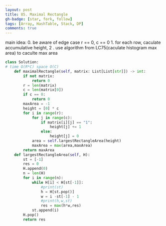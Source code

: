 ```yaml
---
layout: post
title: 85. Maximal Rectangle
gh-badge: [star, fork, follow]
tags: [Array, HashTable, Stack, DP]
comments: true
---
```


main idea: 0.  be aware of edge case r == 0, c == 0
           1. for each row, caculate accumulative height, 
           2 . use algorithm from LC75(caculate histogram max area) to caculte max area
```python
class Solution:
# time O(R*C) space O(C)
    def maximalRectangle(self, matrix: List[List[str]]) -> int:
        if not matrix:
            return 0
        r = len(matrix)
        c = len(matrix[0])
        if c == 0:
            return 0
        maxArea = -1
        height = [0] * c 
        for i in range(r):
            for j in range(c):
                if matrix[i][j] == "1":
                    height[j] += 1
                else:
                    height[j] = 0
            area = self.largestRectangleArea(height)
            maxArea = max(area,maxArea)
        return maxArea
    def largestRectangleArea(self, H):
        st = [-1]
        res = 0
        H.append(0)
        n = len(H)
        for i in range(n):
            while H[i] < H[st[-1]]:
                #print(st)
                h = H[st.pop()]
                w = i -st[-1] - 1
                #print(h,w,st)
                res = max(h*w,res)
            st.append(i)
        H.pop()
        return res 

```